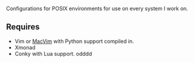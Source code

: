 Configurations for POSIX environments for use on every system I work on.

## Requires

* Vim or [MacVim](http://code.google.com/p/macvim/) with Python support compiled
  in.
* Xmonad
* Conky with Lua support.
odddd
